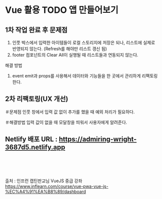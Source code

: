 # Vue 활용 TODO 앱 만들어보기


## 1차 작업 완료 후 문제점
1. 인풋 박스에서 입력한 아이템들이 로컬 스토리지에 저장은 되나, 리스트에 실제로 반영되지 않는다. (Refresh를 해야만 리스트 갱신 됨)
2. footer 컴포넌트의 Clear All이 실행될 때 리스트들과 연동되지 않는다.

해결 방법
1. event emit과 props를 사용해서 데이터와 기능들을 한 곳에서 관리하게 리팩토링한다.



## 2차 리팩토링(UX 개선)
＃문제점
인풋 창에서 입력 값 없이 추가를 했을 때 예외 처리가 필요하다.


＃해결방법
입력 값이 없을 때 모달창을 띄워서 사용자에게 알려준다.

## Netlify 배포 URL : https://admiring-wright-3687d5.netlify.app


<br><br><br><br>출처 : 인프런 캡틴판교님 VueJS 중급 강좌 
https://www.inflearn.com/course/vue-pwa-vue-js-%EC%A4%91%EA%B8%89/dashboard
